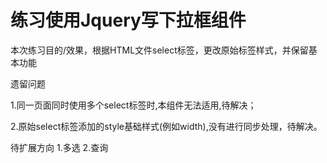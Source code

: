 # 练习使用Jquery写下拉框组件

本次练习目的/效果，根据HTML文件select标签，更改原始标签样式，并保留基本功能

遗留问题

1.同一页面同时使用多个select标签时,本组件无法适用,待解决；

2.原始select标签添加的style基础样式(例如width),没有进行同步处理，待解决。

待扩展方向
1.多选
2.查询
